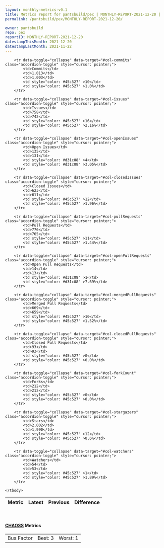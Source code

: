```yaml
---
layout: monthly-metrics-v0.1
title: Metrics report for pantsbuild/pex | MONTHLY-REPORT-2021-12-20 | 2021-12-20
permalink: /pantsbuild/pex/MONTHLY-REPORT-2021-12-20/

owner: pantsbuild
repo: pex
reportID: MONTHLY-REPORT-2021-12-20
datestampThisMonth: 2021-12-20
datestampLastMonth: 2021-11-22
---
```



<table class="table table-condensed" style="border-collapse:collapse;">
    <thead>
    <tr>
        <th>Metric</th>
        <th>Latest</th>
        <th>Previous</th>
        <th colspan="2" style="text-align: center;">Difference</th>
    </tr>
    </thead>
    <tbody>

        <tr data-toggle="collapse" data-target="#col-commits" class="accordion-toggle" style="cursor: pointer;">
            <td>Commits</td>
            <td>1,013</td>
            <td>1,003</td>
            <td style="color: #45c527" >10</td>
            <td style="color: #45c527" >1.0%</td>
        </tr>
        
        <tr data-toggle="collapse" data-target="#col-issues" class="accordion-toggle" style="cursor: pointer;">
            <td>Issues</td>
            <td>758</td>
            <td>742</td>
            <td style="color: #45c527" >16</td>
            <td style="color: #45c527" >2.16%</td>
        </tr>
        
        <tr data-toggle="collapse" data-target="#col-openIssues" class="accordion-toggle" style="cursor: pointer;">
            <td>Open Issues</td>
            <td>135</td>
            <td>131</td>
            <td style="color: #d31c08" >4</td>
            <td style="color: #d31c08" >3.05%</td>
        </tr>
        
        <tr data-toggle="collapse" data-target="#col-closedIssues" class="accordion-toggle" style="cursor: pointer;">
            <td>Closed Issues</td>
            <td>623</td>
            <td>611</td>
            <td style="color: #45c527" >12</td>
            <td style="color: #45c527" >1.96%</td>
        </tr>
        
        <tr data-toggle="collapse" data-target="#col-pullRequests" class="accordion-toggle" style="cursor: pointer;">
            <td>Pull Requests</td>
            <td>776</td>
            <td>765</td>
            <td style="color: #45c527" >11</td>
            <td style="color: #45c527" >1.44%</td>
        </tr>
        
        <tr data-toggle="collapse" data-target="#col-openPullRequests" class="accordion-toggle" style="cursor: pointer;">
            <td>Open Pull Requests</td>
            <td>14</td>
            <td>13</td>
            <td style="color: #d31c08" >1</td>
            <td style="color: #d31c08" >7.69%</td>
        </tr>
        
        <tr data-toggle="collapse" data-target="#col-mergedPullRequests" class="accordion-toggle" style="cursor: pointer;">
            <td>Merged Pull Requests</td>
            <td>669</td>
            <td>659</td>
            <td style="color: #45c527" >10</td>
            <td style="color: #45c527" >1.52%</td>
        </tr>
        
        <tr data-toggle="collapse" data-target="#col-closedPullRequests" class="accordion-toggle" style="cursor: pointer;">
            <td>Closed Pull Requests</td>
            <td>93</td>
            <td>93</td>
            <td style="color: #45c527" >0</td>
            <td style="color: #45c527" >0.0%</td>
        </tr>
        
        <tr data-toggle="collapse" data-target="#col-forkCount" class="accordion-toggle" style="cursor: pointer;">
            <td>Forks</td>
            <td>212</td>
            <td>212</td>
            <td style="color: #45c527" >0</td>
            <td style="color: #45c527" >0.0%</td>
        </tr>
        
        <tr data-toggle="collapse" data-target="#col-stargazers" class="accordion-toggle" style="cursor: pointer;">
            <td>Stars</td>
            <td>2,002</td>
            <td>1,990</td>
            <td style="color: #45c527" >12</td>
            <td style="color: #45c527" >0.6%</td>
        </tr>
        
        <tr data-toggle="collapse" data-target="#col-watchers" class="accordion-toggle" style="cursor: pointer;">
            <td>Watchers</td>
            <td>54</td>
            <td>53</td>
            <td style="color: #45c527" >1</td>
            <td style="color: #45c527" >1.89%</td>
        </tr>
        
    </tbody>
</table>
<br>
<h4><a target="_blank" href="https://chaoss.community/">CHAOSS</a> Metrics</h4>

<table class="table table-condensed" style="border-collapse:collapse;">
    <tbody>
        <td>Bus Factor</td>
        <td>Best: 3</td>
        <td>Worst: 1</td>
    </tbody>
</table>
